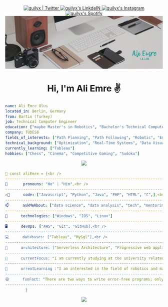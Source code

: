 <p align="center">
<br/>
<a href="https://twitter.com/AliEmreUlus">
  <img alt="guilyx | Twitter" width="50px" src="https://user-images.githubusercontent.com/43545812/144034996-602b144a-16e1-41cc-99e7-c6040b20dcaf.png"/>
</a>
<a href="https://www.linkedin.com/in/ali-emre-ulus-54439210a/?locale=en_US">
  <img alt="guilyx's LinkdeIN" width="50px" src="https://user-images.githubusercontent.com/43545812/144035037-0f415fc7-9f96-4517-a370-ccc6e78a714b.png" />
</a>
<a href="https://www.instagram.com/aliemreulus/">
  <img alt="guilyx's Instagram" width="50px" src="https://user-images.githubusercontent.com/43545812/144035088-0dfb165f-8fe0-4d13-896c-876c29d2b128.png" />
</a>
  <a href="https://open.spotify.com/user/11147618695?si=zZFn6uAGRLyoU02lsG50GA">
  <img alt="guilyx's Spotify" width="50px" src="https://user-images.githubusercontent.com/43545812/144035120-1ad5169b-91c7-4078-bef9-6a82c733f373.png" />
</a>
   
<img src="https://github.com/AliEmreUlus/aliemreulus/blob/main/banner.JPG?raw=true">

<h1 align="center">Hi, I'm Ali Emre ✌️</h1>

```yaml
name: Ali Emre Ulus
located_in: Berlin, Germany 
from: Bartin (Turkey)
job: Technical Computer Engineer
education: ["maybe Master's in Robotics", "Bachelor's Technical Computer Engineer and Embedded Systems"]
company: TÜDESB
fields_of_interests: ["Path Planning", "Path Following", "Robotic", "Embedded Systems"]
technical_background: ["Optimization", "Real-Time Systems", "Data Visualization", "Data Analysis"]
currently_learning: ["Tableau"]
hobbies: ["Chess", "Cinema", "Competitive Gaming", "Sudoku"]
```

<div align="center"><img src="https://media3.giphy.com/media/SWoSkN6DxTszqIKEqv/giphy.gif?cid=ecf05e47c2q4vj9iog1mgex8pyheuf2zhr6uiqnqd2scbsx2&rid=giphy.gif&ct=g"></div>

```yaml
💬 const aliEmre = {<br />
---------------------------------------------------------------------------------------------------------------------------------------------------------------<br />
🤵       pronouns: "He" | "Him",<br />
---------------------------------------------------------------------------------------------------------------------------------------------------------------<br />
✍🏻      code: ["Javascript", "Python", "Java", "PHP", "HTML", "C",],<br />
---------------------------------------------------------------------------------------------------------------------------------------------------------------<br />
📫      askMeAbout: ["data science", "data analysis", "tech", "mentoring"],<br />
---------------------------------------------------------------------------------------------------------------------------------------------------------------<br />
📡      technologies: ["Windows", "IOS", "Linux"]
---------------------------------------------------------------------------------------------------------------------------------------------------------------<br />
🖥️      devOps: ["AWS", "Git", "GitHub],<br />
---------------------------------------------------------------------------------------------------------------------------------------------------------------<br />
💻      databases: ["Tableau", "MySql"],<br />
---------------------------------------------------------------------------------------------------------------------------------------------------------------<br />
📐      architecture: ["Serverless Architecture", "Progressive web applications", "Single page applications"],<br />
---------------------------------------------------------------------------------------------------------------------------------------------------------------<br />
🧠      currentFocus: "I am currently studying at the university related to technical computer engineering.",<br />
---------------------------------------------------------------------------------------------------------------------------------------------------------------<br />
🌱      urrentLearning :"I am interested in the field of robotics and machine learning."<br />
---------------------------------------------------------------------------------------------------------------------------------------------------------------<br />
😄      funFact: "There are two ways to write error-free programs; only the third one works";<br />
---------------------------------------------------------------------------------------------------------------------------------------------------------------<br />
         }
```

<div align="center"><img src="https://media0.giphy.com/media/qgQUggAC3Pfv687qPC/giphy.gif?cid=ecf05e47ilal88pjcw4an3qpvcfk25vxbtp907mhe8dsvs9h&rid=giphy.gif&ct=g"></div>


